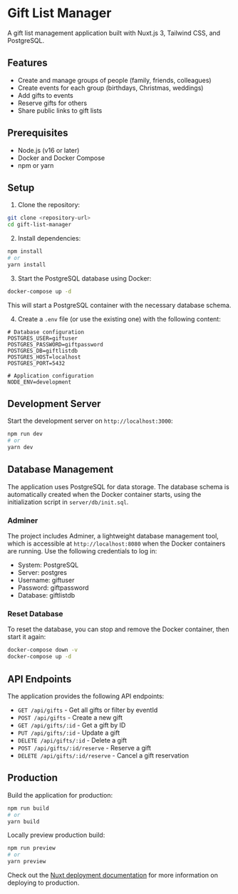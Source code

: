 # Gift List Manager

A gift list management application built with Nuxt.js 3, Tailwind CSS, and PostgreSQL.

## Features

- Create and manage groups of people (family, friends, colleagues)
- Create events for each group (birthdays, Christmas, weddings)
- Add gifts to events
- Reserve gifts for others
- Share public links to gift lists

## Prerequisites

- Node.js (v16 or later)
- Docker and Docker Compose
- npm or yarn

## Setup

1. Clone the repository:

```bash
git clone <repository-url>
cd gift-list-manager
```

2. Install dependencies:

```bash
npm install
# or
yarn install
```

3. Start the PostgreSQL database using Docker:

```bash
docker-compose up -d
```

This will start a PostgreSQL container with the necessary database schema.

4. Create a `.env` file (or use the existing one) with the following content:

```
# Database configuration
POSTGRES_USER=giftuser
POSTGRES_PASSWORD=giftpassword
POSTGRES_DB=giftlistdb
POSTGRES_HOST=localhost
POSTGRES_PORT=5432

# Application configuration
NODE_ENV=development
```

## Development Server

Start the development server on `http://localhost:3000`:

```bash
npm run dev
# or
yarn dev
```

## Database Management

The application uses PostgreSQL for data storage. The database schema is automatically created when the Docker container starts, using the initialization script in `server/db/init.sql`.

### Adminer

The project includes Adminer, a lightweight database management tool, which is accessible at `http://localhost:8080` when the Docker containers are running. Use the following credentials to log in:

- System: PostgreSQL
- Server: postgres
- Username: giftuser
- Password: giftpassword
- Database: giftlistdb

### Reset Database

To reset the database, you can stop and remove the Docker container, then start it again:

```bash
docker-compose down -v
docker-compose up -d
```

## API Endpoints

The application provides the following API endpoints:

- `GET /api/gifts` - Get all gifts or filter by eventId
- `POST /api/gifts` - Create a new gift
- `GET /api/gifts/:id` - Get a gift by ID
- `PUT /api/gifts/:id` - Update a gift
- `DELETE /api/gifts/:id` - Delete a gift
- `POST /api/gifts/:id/reserve` - Reserve a gift
- `DELETE /api/gifts/:id/reserve` - Cancel a gift reservation

## Production

Build the application for production:

```bash
npm run build
# or
yarn build
```

Locally preview production build:

```bash
npm run preview
# or
yarn preview
```

Check out the [Nuxt deployment documentation](https://nuxt.com/docs/getting-started/deployment) for more information on deploying to production.
